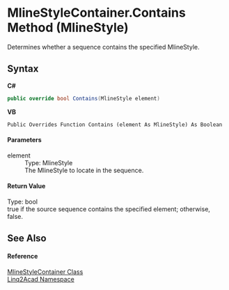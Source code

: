 # MlineStyleContainer.Contains Method (MlineStyle)
 

Determines whether a sequence contains the specified MlineStyle.

## Syntax

**C#**<br />
``` C#
public override bool Contains(MlineStyle element)
```

**VB**<br />
``` VB
Public Overrides Function Contains (element As MlineStyle) As Boolean
```


#### Parameters
<dl><dt>element</dt><dd>Type: MlineStyle<br />The MlineStyle to locate in the sequence.</dd></dl>

#### Return Value
Type: bool<br />true if the source sequence contains the specified element; otherwise, false.

## See Also


#### Reference
<a href="T_Linq2Acad_MlineStyleContainer.md">MlineStyleContainer Class</a><br /><a href="N_Linq2Acad.md">Linq2Acad Namespace</a><br />
